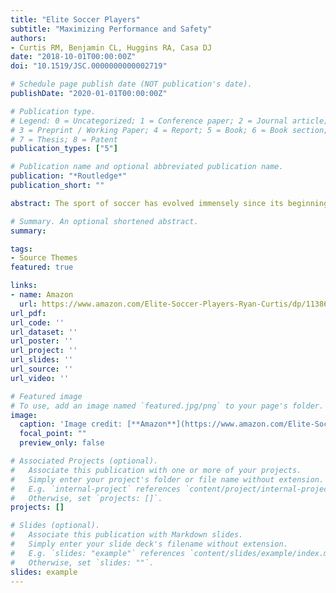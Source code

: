 ```yaml
---
title: "Elite Soccer Players"
subtitle: "Maximizing Performance and Safety"
authors: 
- Curtis RM, Benjamin CL, Huggins RA, Casa DJ
date: "2018-10-01T00:00:00Z"
doi: "10.1519/JSC.0000000000002719"

# Schedule page publish date (NOT publication's date).
publishDate: "2020-01-01T00:00:00Z"

# Publication type.
# Legend: 0 = Uncategorized; 1 = Conference paper; 2 = Journal article;
# 3 = Preprint / Working Paper; 4 = Report; 5 = Book; 6 = Book section;
# 7 = Thesis; 8 = Patent
publication_types: ["5"]

# Publication name and optional abbreviated publication name.
publication: "*Routledge*"
publication_short: ""

abstract: The sport of soccer has evolved immensely since its beginning around 2,000 years ago and is now considered the most popular sport in the world. The research related to the physical, psychological, and tactical aspects of the game has risen in conjunction with its fame. Elite Soccer Players: Maximizing Performance and Safety seeks to inform the reader with the most current research connected to optimizing physical performance and reducing the risk of injury of the elite soccer athlete for a variety of ages. After providing an initial brief overview of applying physical and psychological scientific concepts in soccer ("Part I: Laying the Foundation”), this book then takes the reader through a series of important yet novel parts including: “Athlete Monitoring and Data Analysis,” “Optimizing Physical Performance,” “Injury Epidemiology and Risk Reduction,” “Achieving Peak Performance and Safety in Various Environmental Conditions,” and “Unique Aspects of the Game.” The goal of Elite Soccer Players: Maximizing Performance and Safety is to conceptualize and expand upon the current research associated with these topics and provide an applicable point of view to the coaches, sport scientists, strength and conditioning coaches, and sports medicine professionals who work with these athletes every day.

# Summary. An optional shortened abstract.
summary: 

tags:
- Source Themes
featured: true

links:
- name: Amazon
  url: https://www.amazon.com/Elite-Soccer-Players-Ryan-Curtis/dp/113861081X
url_pdf: 
url_code: ''
url_dataset: ''
url_poster: ''
url_project: ''
url_slides: ''
url_source: ''
url_video: ''

# Featured image
# To use, add an image named `featured.jpg/png` to your page's folder.
image:
  caption: 'Image credit: [**Amazon**](https://www.amazon.com/Elite-Soccer-Players-Ryan-Curtis/dp/113861081X)'
  focal_point: ""
  preview_only: false

# Associated Projects (optional).
#   Associate this publication with one or more of your projects.
#   Simply enter your project's folder or file name without extension.
#   E.g. `internal-project` references `content/project/internal-project/index.md`.
#   Otherwise, set `projects: []`.
projects: []

# Slides (optional).
#   Associate this publication with Markdown slides.
#   Simply enter your slide deck's filename without extension.
#   E.g. `slides: "example"` references `content/slides/example/index.md`.
#   Otherwise, set `slides: ""`.
slides: example
---
```


